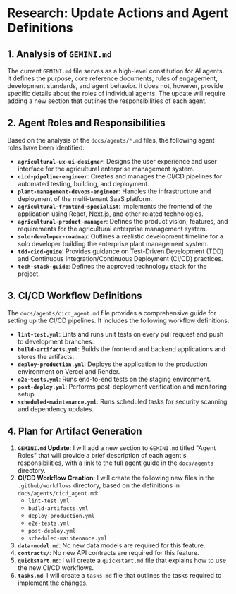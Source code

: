 # Research: Update Actions and Agent Definitions

## 1. Analysis of `GEMINI.md`

The current `GEMINI.md` file serves as a high-level constitution for AI agents. It defines the purpose, core reference documents, rules of engagement, development standards, and agent behavior. It does not, however, provide specific details about the roles of individual agents. The update will require adding a new section that outlines the responsibilities of each agent.

## 2. Agent Roles and Responsibilities

Based on the analysis of the `docs/agents/*.md` files, the following agent roles have been identified:

*   **`agricultural-ux-ui-designer`**: Designs the user experience and user interface for the agricultural enterprise management system.
*   **`cicd-pipeline-engineer`**: Creates and manages the CI/CD pipelines for automated testing, building, and deployment.
*   **`plant-management-devops-engineer`**: Handles the infrastructure and deployment of the multi-tenant SaaS platform.
*   **`agricultural-frontend-specialist`**: Implements the frontend of the application using React, Next.js, and other related technologies.
*   **`agricultural-product-manager`**: Defines the product vision, features, and requirements for the agricultural enterprise management system.
*   **`solo-developer-roadmap`**: Outlines a realistic development timeline for a solo developer building the enterprise plant management system.
*   **`tdd-cicd-guide`**: Provides guidance on Test-Driven Development (TDD) and Continuous Integration/Continuous Deployment (CI/CD) practices.
*   **`tech-stack-guide`**: Defines the approved technology stack for the project.

## 3. CI/CD Workflow Definitions

The `docs/agents/cicd_agent.md` file provides a comprehensive guide for setting up the CI/CD pipelines. It includes the following workflow definitions:

*   **`lint-test.yml`**: Lints and runs unit tests on every pull request and push to development branches.
*   **`build-artifacts.yml`**: Builds the frontend and backend applications and stores the artifacts.
*   **`deploy-production.yml`**: Deploys the application to the production environment on Vercel and Render.
*   **`e2e-tests.yml`**: Runs end-to-end tests on the staging environment.
*   **`post-deploy.yml`**: Performs post-deployment verification and monitoring setup.
*   **`scheduled-maintenance.yml`**: Runs scheduled tasks for security scanning and dependency updates.

## 4. Plan for Artifact Generation

1.  **`GEMINI.md` Update**: I will add a new section to `GEMINI.md` titled "Agent Roles" that will provide a brief description of each agent's responsibilities, with a link to the full agent guide in the `docs/agents` directory.
2.  **CI/CD Workflow Creation**: I will create the following new files in the `.github/workflows` directory, based on the definitions in `docs/agents/cicd_agent.md`:
    *   `lint-test.yml`
    *   `build-artifacts.yml`
    *   `deploy-production.yml`
    *   `e2e-tests.yml`
    *   `post-deploy.yml`
    *   `scheduled-maintenance.yml`
3.  **`data-model.md`**: No new data models are required for this feature.
4.  **`contracts/`**: No new API contracts are required for this feature.
5.  **`quickstart.md`**: I will create a `quickstart.md` file that explains how to use the new CI/CD workflows.
6.  **`tasks.md`**: I will create a `tasks.md` file that outlines the tasks required to implement the changes.
